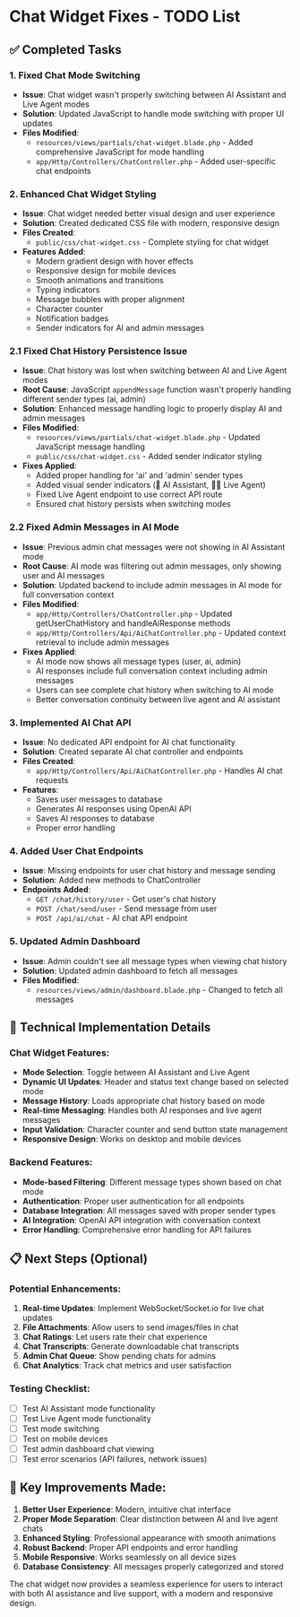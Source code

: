 # Chat Widget Fixes - TODO List

## ✅ Completed Tasks

### 1. Fixed Chat Mode Switching
- **Issue**: Chat widget wasn't properly switching between AI Assistant and Live Agent modes
- **Solution**: Updated JavaScript to handle mode switching with proper UI updates
- **Files Modified**:
  - `resources/views/partials/chat-widget.blade.php` - Added comprehensive JavaScript for mode handling
  - `app/Http/Controllers/ChatController.php` - Added user-specific chat endpoints

### 2. Enhanced Chat Widget Styling
- **Issue**: Chat widget needed better visual design and user experience
- **Solution**: Created dedicated CSS file with modern, responsive design
- **Files Created**:
  - `public/css/chat-widget.css` - Complete styling for chat widget
- **Features Added**:
  - Modern gradient design with hover effects
  - Responsive design for mobile devices
  - Smooth animations and transitions
  - Typing indicators
  - Message bubbles with proper alignment
  - Character counter
  - Notification badges
  - Sender indicators for AI and admin messages

### 2.1 Fixed Chat History Persistence Issue
- **Issue**: Chat history was lost when switching between AI and Live Agent modes
- **Root Cause**: JavaScript `appendMessage` function wasn't properly handling different sender types (ai, admin)
- **Solution**: Enhanced message handling logic to properly display AI and admin messages
- **Files Modified**:
  - `resources/views/partials/chat-widget.blade.php` - Updated JavaScript message handling
  - `public/css/chat-widget.css` - Added sender indicator styling
- **Fixes Applied**:
  - Added proper handling for 'ai' and 'admin' sender types
  - Added visual sender indicators (🤖 AI Assistant, 👩‍💼 Live Agent)
  - Fixed Live Agent endpoint to use correct API route
  - Ensured chat history persists when switching modes

### 2.2 Fixed Admin Messages in AI Mode
- **Issue**: Previous admin chat messages were not showing in AI Assistant mode
- **Root Cause**: AI mode was filtering out admin messages, only showing user and AI messages
- **Solution**: Updated backend to include admin messages in AI mode for full conversation context
- **Files Modified**:
  - `app/Http/Controllers/ChatController.php` - Updated getUserChatHistory and handleAiResponse methods
  - `app/Http/Controllers/Api/AiChatController.php` - Updated context retrieval to include admin messages
- **Fixes Applied**:
  - AI mode now shows all message types (user, ai, admin)
  - AI responses include full conversation context including admin messages
  - Users can see complete chat history when switching to AI mode
  - Better conversation continuity between live agent and AI assistant

### 3. Implemented AI Chat API
- **Issue**: No dedicated API endpoint for AI chat functionality
- **Solution**: Created separate AI chat controller and endpoints
- **Files Created**:
  - `app/Http/Controllers/Api/AiChatController.php` - Handles AI chat requests
- **Features**:
  - Saves user messages to database
  - Generates AI responses using OpenAI API
  - Saves AI responses to database
  - Proper error handling

### 4. Added User Chat Endpoints
- **Issue**: Missing endpoints for user chat history and message sending
- **Solution**: Added new methods to ChatController
- **Endpoints Added**:
  - `GET /chat/history/user` - Get user's chat history
  - `POST /chat/send/user` - Send message from user
  - `POST /api/ai/chat` - AI chat API endpoint

### 5. Updated Admin Dashboard
- **Issue**: Admin couldn't see all message types when viewing chat history
- **Solution**: Updated admin dashboard to fetch all messages
- **Files Modified**:
  - `resources/views/admin/dashboard.blade.php` - Changed to fetch all messages

## 🔧 Technical Implementation Details

### Chat Widget Features:
- **Mode Selection**: Toggle between AI Assistant and Live Agent
- **Dynamic UI Updates**: Header and status text change based on selected mode
- **Message History**: Loads appropriate chat history based on mode
- **Real-time Messaging**: Handles both AI responses and live agent messages
- **Input Validation**: Character counter and send button state management
- **Responsive Design**: Works on desktop and mobile devices

### Backend Features:
- **Mode-based Filtering**: Different message types shown based on chat mode
- **Authentication**: Proper user authentication for all endpoints
- **Database Integration**: All messages saved with proper sender types
- **AI Integration**: OpenAI API integration with conversation context
- **Error Handling**: Comprehensive error handling for API failures

## 📋 Next Steps (Optional)

### Potential Enhancements:
1. **Real-time Updates**: Implement WebSocket/Socket.io for live chat updates
2. **File Attachments**: Allow users to send images/files in chat
3. **Chat Ratings**: Let users rate their chat experience
4. **Chat Transcripts**: Generate downloadable chat transcripts
5. **Admin Chat Queue**: Show pending chats for admins
6. **Chat Analytics**: Track chat metrics and user satisfaction

### Testing Checklist:
- [ ] Test AI Assistant mode functionality
- [ ] Test Live Agent mode functionality
- [ ] Test mode switching
- [ ] Test on mobile devices
- [ ] Test admin dashboard chat viewing
- [ ] Test error scenarios (API failures, network issues)

## 🎯 Key Improvements Made:

1. **Better User Experience**: Modern, intuitive chat interface
2. **Proper Mode Separation**: Clear distinction between AI and live agent chats
3. **Enhanced Styling**: Professional appearance with smooth animations
4. **Robust Backend**: Proper API endpoints and error handling
5. **Mobile Responsive**: Works seamlessly on all device sizes
6. **Database Consistency**: All messages properly categorized and stored

The chat widget now provides a seamless experience for users to interact with both AI assistance and live support, with a modern and responsive design.
